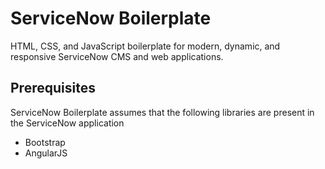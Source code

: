ServiceNow Boilerplate
======================

HTML, CSS, and JavaScript boilerplate for modern, dynamic, and responsive ServiceNow CMS and web applications.

Prerequisites
----------
ServiceNow Boilerplate assumes that the following libraries are present in the ServiceNow application

- Bootstrap
- AngularJS
